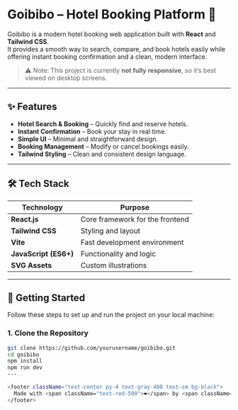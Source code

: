 # Goibibo – Hotel Booking Platform 🏨

Goibibo is a modern hotel booking web application built with **React** and **Tailwind CSS**.  
It provides a smooth way to search, compare, and book hotels easily while offering instant booking confirmation and a clean, modern interface.

> ⚠️ Note: This project is currently **not fully responsive**, so it’s best viewed on desktop screens.

---

## ✨ Features
- **Hotel Search & Booking** – Quickly find and reserve hotels.
- **Instant Confirmation** – Book your stay in real time.
- **Simple UI** – Minimal and straightforward design.
- **Booking Management** – Modify or cancel bookings easily.
- **Tailwind Styling** – Clean and consistent design language.

---
## 🛠 Tech Stack
| Technology   | Purpose |
|--------------|---------|
| **React.js** | Core framework for the frontend |
| **Tailwind CSS** | Styling and layout |
| **Vite** | Fast development environment |
| **JavaScript (ES6+)** | Functionality and logic |
| **SVG Assets** | Custom illustrations |

---

## 🚀 Getting Started

Follow these steps to set up and run the project on your local machine:

### 1. Clone the Repository
```bash
git clone https://github.com/yourusername/goibibo.git
cd goibibo
npm install
npm run dev
---

<footer className="text-center py-4 text-gray-400 text-sm bg-black">
  Made with <span className="text-red-500">❤️</span> by <span className="text-[rgb(89,89,200)] font-medium">Vivek</span>
</footer>

